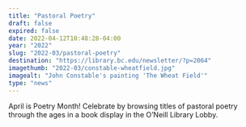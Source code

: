 ```yaml
---
title: "Pastoral Poetry"
draft: false
expired: false
date: 2022-04-12T10:48:28-04:00
year: "2022"
slug: "2022-03/pastoral-poetry"
destination: "https://library.bc.edu/newsletter/?p=2064"
imagethumb: "2022-03/constable-wheatfield.jpg"
imagealt: "John Constable's painting 'The Wheat Field'"
type: "news"
---
```


April is Poetry Month! Celebrate by browsing titles of pastoral poetry through the ages in a book display in the O’Neill Library Lobby.